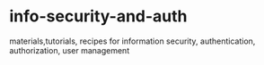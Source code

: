 # info-security-and-auth
 materials,tutorials, recipes for information security, authentication, authorization, user management
